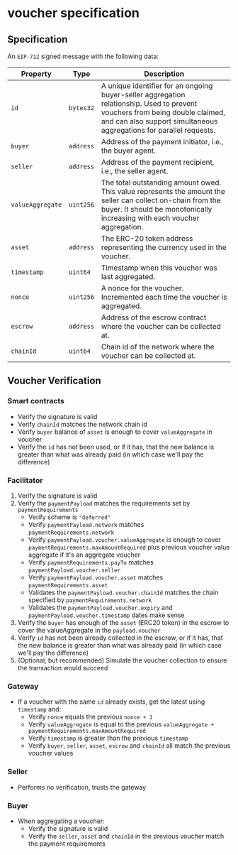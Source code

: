 # voucher specification

## Specification
An `EIP-712` signed message with the following data:

| Property   | Type     | Description |
|------------|----------|-------------|
| `id`       | `bytes32` | A unique identifier for an ongoing buyer-seller aggregation relationship. Used to prevent vouchers from being double claimed, and can also support simultaneous aggregations for parallel requests. |
| `buyer`    | `address` | Address of the payment initiator, i.e., the buyer agent. |
| `seller`   | `address` | Address of the payment recipient, i.e., the seller agent. |
| `valueAggregate` | `uint256` | The total outstanding amount owed. This value represents the amount the seller can collect on-chain from the buyer. It should be monotonically increasing with each voucher aggregation. |
| `asset`    | `address` | The ERC-20 token address representing the currency used in the voucher. |
| `timestamp`| `uint64`  | Timestamp when this voucher was last aggregated. |
| `nonce`    | `uint256` | A nonce for the voucher. Incremented each time the voucher is aggregated. |
| `escrow`   | `address` | Address of the escrow contract where the voucher can be collected at. |
| `chainId`  | `uint64`  | Chain id of the network where the voucher can be collected at. |

## Voucher Verification

### Smart contracts
- Verify the signature is valid
- Verify `chainId` matches the network chain id
- Verify `buyer` balance of `asset` is enough to cover `valueAggregate` in voucher
- Verify the `id` has not been used, or if it has, that the new balance is greater than what was already paid (in which case we'll pay the difference)

### Facilitator
1. Verify the signature is valid
2. Verify the `paymentPayload` matches the requirements set by `paymentRequirements`
    - Verify scheme is `"deferred"`
    - Verify `paymentPayload.network` matches `paymentRequirements.network`
    - Verify `paymentPayload.voucher.valueAggregate` is enough to cover `paymentRequirements.maxAmountRequired` plus previous voucher value aggregate if it's an aggregate voucher
    - Verify `paymentRequirements.payTo` matches `paymentPayload.voucher.seller`
    - Verify `paymentPayload.voucher.asset` matches `paymentRequirements.asset`
    - Validates the `paymentPayload.voucher.chainId` matches the chain specified by `paymentRequirements.network`
    - Validates the `paymentPayload.voucher.expiry` and `paymentPayload.voucher.timestamp` dates make sense
3. Verify the `buyer` has enough of the `asset` (ERC20 token) in the escrow to cover the valueAggregate in the `payload.voucher`
4. Verify `id` has not been already collected in the escrow, or if it has, that the new balance is greater than what was already paid (in which case we'll pay the difference)
5. (Optional, but recommended) Simulate the voucher collection to ensure the transaction would succeed

### Gateway
- If a voucher with the same `id` already exists, get the latest using `timestamp` and:
    - Verify `nonce` equals the previous `nonce + 1`
    - Verify `valueAggregate` is equal to the previous `valueAggregate + paymentRequirements.maxAmountRequired`
    - Verify `timestamp` is greater than the previous `timestamp`
    - Verify `buyer`, `seller`, `asset`, `escrow` and `chainId` all match the previous voucher values

### Seller
- Performs no verification, trusts the gateway

### Buyer
- When aggregating a voucher:
    - Verify the signature is valid
    - Verify the `seller`, `asset` and `chainId` in the previous voucher match the payment requirements

